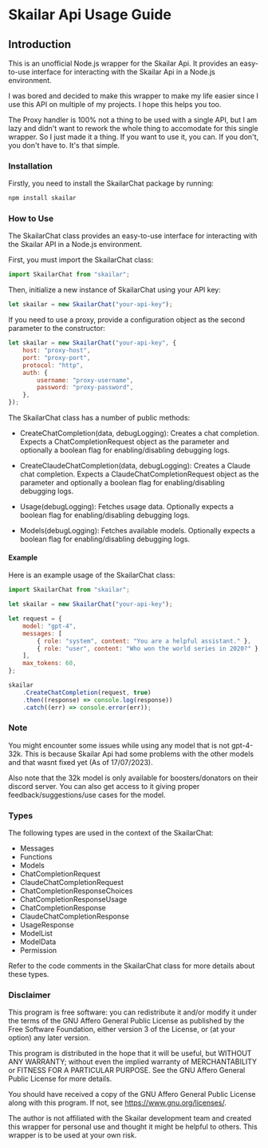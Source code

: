 # Skailar Api Usage Guide

## Introduction

This is an unofficial Node.js wrapper for the Skailar Api. It provides an easy-to-use interface for interacting with the Skailar Api in a Node.js environment.

I was bored and decided to make this wrapper to make my life easier since I use this API on multiple of my projects. I hope this helps you too.

The Proxy handler is 100% not a thing to be used with a single API, but I am lazy and didn't want to rework the whole thing to accomodate for this single wrapper. So I just made it a thing. If you want to use it, you can. If you don't, you don't have to. It's that simple.

### Installation

Firstly, you need to install the SkailarChat package by running:

```bash
npm install skailar
```

### How to Use

The SkailarChat class provides an easy-to-use interface for interacting with the Skailar API in a Node.js environment.

First, you must import the SkailarChat class:

```javascript
import SkailarChat from "skailar";
```

Then, initialize a new instance of SkailarChat using your API key:

```javascript
let skailar = new SkailarChat("your-api-key");
```

If you need to use a proxy, provide a configuration object as the second parameter to the constructor:

```javascript
let skailar = new SkailarChat("your-api-key", {
    host: "proxy-host",
    port: "proxy-port",
    protocol: "http",
    auth: {
        username: "proxy-username",
        password: "proxy-password",
    },
});
```

The SkailarChat class has a number of public methods:

-   CreateChatCompletion(data, debugLogging): Creates a chat completion. Expects a ChatCompletionRequest object as the parameter and optionally a boolean flag for enabling/disabling debugging logs.

-   CreateClaudeChatCompletion(data, debugLogging): Creates a Claude chat completion. Expects a ClaudeChatCompletionRequest object as the parameter and optionally a boolean flag for enabling/disabling debugging logs.

-   Usage(debugLogging): Fetches usage data. Optionally expects a boolean flag for enabling/disabling debugging logs.

-   Models(debugLogging): Fetches available models. Optionally expects a boolean flag for enabling/disabling debugging logs.

#### Example

Here is an example usage of the SkailarChat class:

```javascript
import SkailarChat from "skailar";

let skailar = new SkailarChat("your-api-key");

let request = {
    model: "gpt-4",
    messages: [
        { role: "system", content: "You are a helpful assistant." },
        { role: "user", content: "Who won the world series in 2020?" },
    ],
    max_tokens: 60,
};

skailar
    .CreateChatCompletion(request, true)
    .then((response) => console.log(response))
    .catch((err) => console.error(err));
```

### Note

You might encounter some issues while using any model that is not gpt-4-32k. This is because Skailar Api had some problems with the other models and that wasnt fixed yet (As of 17/07/2023).

Also note that the 32k model is only available for boosters/donators on their discord server. You can also get access to it giving proper feedback/suggestions/use cases for the model.

### Types

The following types are used in the context of the SkailarChat:

-   Messages
-   Functions
-   Models
-   ChatCompletionRequest
-   ClaudeChatCompletionRequest
-   ChatCompletionResponseChoices
-   ChatCompletionResponseUsage
-   ChatCompletionResponse
-   ClaudeChatCompletionResponse
-   UsageResponse
-   ModelList
-   ModelData
-   Permission

Refer to the code comments in the SkailarChat class for more details about these types.

### Disclaimer

This program is free software: you can redistribute it and/or modify it under the terms of the GNU Affero General Public License as published by the Free Software Foundation, either version 3 of the License, or (at your option) any later version.

This program is distributed in the hope that it will be useful, but WITHOUT ANY WARRANTY; without even the implied warranty of MERCHANTABILITY or FITNESS FOR A PARTICULAR PURPOSE. See the GNU Affero General Public License for more details.

You should have received a copy of the GNU Affero General Public License along with this program. If not, see https://www.gnu.org/licenses/.

The author is not affiliated with the Skailar development team and created this wrapper for personal use and thought it might be helpful to others. This wrapper is to be used at your own risk.
